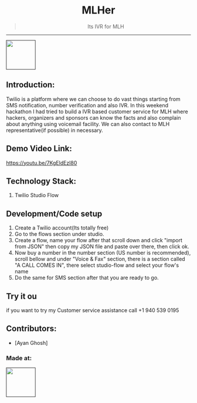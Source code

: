 

<div align="center">
  
# MLHer
  >Its IVR for MLH
 <hr>
</div> 

<a href=""> <img src="https://ohacksio.org/assets/img/icon.png" height=80px> </a>


## Introduction:

Twilio is a platform where we can choose to do vast things starting from SMS notification, number verification and also IVR.
In this weekend hackathon I had tried to build a IVR based customer service for MLH where hackers, organizers and sponsors can know the facts and also complain about anything using voicemail facility. We can also contact to MLH representative(if possible) in necessary.

 
## Demo Video Link:
  <a href="MLH- O_C are Youtube video">https://youtu.be/7KgEldEzl80</a>
  

## Technology Stack:
  1) Twilio Studio Flow

## Development/Code setup 
1) Create a Twilio account(Its totally free)
2) Go to the flows section under studio.
3) Create a flow, name your flow after that scroll down and click "import from JSON" then copy my JSON file and paste over there, then click ok.
4) Now buy a number in the number section (US number is recommended), scroll bellow and under "Voice & Fax" section, there is a section called "A CALL COMES IN", there select studio-flow and select your flow's name
5) Do the same for SMS section after that you are ready to go.
  
## Try it ou
if you want to try my Customer service assistance call +1 940 539 0195

## Contributors:

* [Ayan Ghosh]


### Made at:
<a href=""> <img src="https://ohacksio.org/assets/img/icon.png" height=80px> </a>
